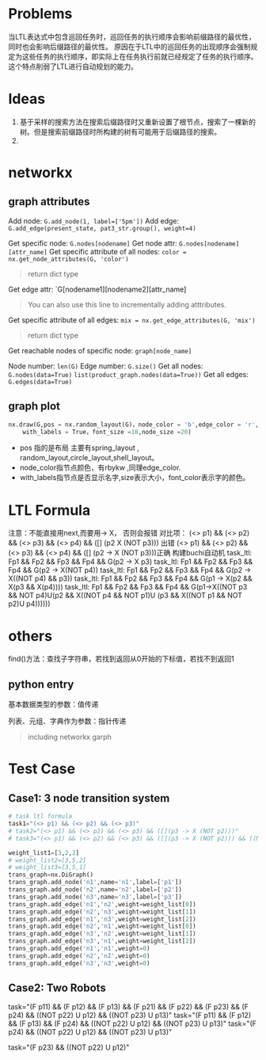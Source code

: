# Problems
当LTL表达式中包含巡回任务时，巡回任务的执行顺序会影响前缀路径的最优性，同时也会影响后缀路径的最优性。
原因在于LTL中的巡回任务的出现顺序会强制规定为这些任务的执行顺序，即实际上在任务执行前就已经规定了任务的执行顺序。
这个特点削弱了LTL进行自动规划的能力。

# Ideas
1. 基于采样的搜索方法在搜索后缀路径时又重新设置了根节点，搜索了一棵新的树。但是搜索前缀路径时所构建的树有可能用于后缀路径的搜索。
2. 

# networkx
## graph attributes
Add node: `G.add_node(1, label=['5pm'])`
Add edge: `G.add_edge(present_state, pat3_str.group(), weight=4)`

Get specific node: `G.nodes[nodename]`
Get node attr: `G.nodes[nodename][attr_name]`
Get specific attribute of all nodes: `color = nx.get_node_attributes(G, 'color')`
> return dict type

Get edge attr: `G[nodename1][nodename2][attr_name]
> You can also use this line to incrementally adding atttributes.

Get specific attribute of all edges: `mix = nx.get_edge_attributes(G, 'mix')`
> return dict type

Get reachable nodes of specific node: `graph[node_name]`

Node number: `len(G)`
Edge number: `G.size()`
Get all nodes: `G.nodes(data=True)` `list(product_graph.nodes(data=True))`
Get all edges: `G.edges(data=True)`


## graph plot
```py
nx.draw(G,pos = nx.random_layout(G)，node_color = 'b',edge_color = 'r',\
    with_labels = True，font_size =18,node_size =20)
```
- pos 指的是布局 主要有spring_layout , random_layout,circle_layout,shell_layout。
- node_color指节点颜色，有rbykw ,同理edge_color.
- with_labels指节点是否显示名字,size表示大小，font_color表示字的颜色。



# LTL Formula

注意：不能直接用next,而要用-> X， 否则会报错
对比项： (<> p1) && (<> p2) && (<> p3) && (<> p4) && ([] (p2 X (NOT p3)))  出错
          (<> p1) && (<> p2) && (<> p3) && (<> p4) && ([] (p2 -> X (NOT p3)))正确
构建buchi自动机
task_ltl: Fp1 && Fp2 && Fp3 && Fp4 && G(p2 -> X p3)
task_ltl: Fp1 && Fp2 && Fp3 && Fp4 && G(p2 -> X(NOT p4))
task_ltl: Fp1 && Fp2 && Fp3 && Fp4 && G(p2 -> X((NOT p4) && p3))
task_ltl: Fp1 && Fp2 && Fp3 && Fp4 && G(p1 -> X(p2 && X(p3 && X(p4)))) 
task_ltl: Fp1 && Fp2 && Fp3 && Fp4 && G(p1->X((NOT p3 && NOT p4)U(p2 && X((NOT p4 && NOT p1)U (p3 && X((NOT p1 && NOT p2)U p4))))))

# others
find()方法：查找子字符串，若找到返回从0开始的下标值，若找不到返回1

## python entry
基本数据类型的参数：值传递

列表、元组、字典作为参数：指针传递
> including networkx garph

# Test Case

## Case1: 3 node transition system
```py
# task ltl formula
task1="(<> p1) && (<> p2) && (<> p3)"
# task2="(<> p1) && (<> p2) && (<> p3) && ([](p3 -> X (NOT p2)))"
# task3="(<> p1) && (<> p2) && (<> p3) && ([](p3 -> X (NOT p2))) && ((NOT p3) U p2)"

weight_list1=[3,2,2]
# weight_list2=[3,5,2]
# weight_list3=[3,5,1]
trans_graph=nx.DiGraph()
trans_graph.add_node('n1',name='n1',label=['p1'])
trans_graph.add_node('n2',name='n2',label=['p2'])
trans_graph.add_node('n3',name='n3',label=['p3'])
trans_graph.add_edge('n1','n2',weight=weight_list[0])
trans_graph.add_edge('n2','n3',weight=weight_list[1])
trans_graph.add_edge('n1','n3',weight=weight_list[2])
trans_graph.add_edge('n2','n1',weight=weight_list[0])
trans_graph.add_edge('n3','n2',weight=weight_list[1])
trans_graph.add_edge('n3','n1',weight=weight_list[2])
trans_graph.add_edge('n1','n1',weight=0)
trans_graph.add_edge('n2','n2',weight=0)
trans_graph.add_edge('n3','n3',weight=0)
```
## Case2: Two Robots
task="(F p11) && (F p12) && (F p13) && (F p21) && (F p22) && (F p23) && (F p24) && ((NOT p22) U p12) && ((NOT p23) U p13)"
task="(F p11) && (F p12) && (F p13) && (F p24) && ((NOT p22) U p12) && ((NOT p23) U p13)"
task="(F p24) && ((NOT p22) U p12) && ((NOT p23) U p13)"

task="(F p23) && ((NOT p22) U p12)"
